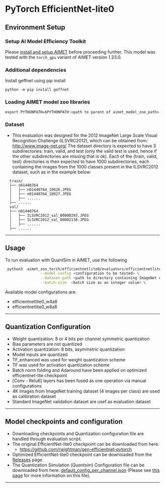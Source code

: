 # PyTorch EfficientNet-lite0

## Environment Setup

### Setup AI Model Efficiency Toolkit
Please [install and setup AIMET](https://github.com/quic/aimet/blob/release-aimet-1.23/packaging/install.md) before proceeding further. This model was tested with the `torch_gpu` variant of AIMET version 1.23.0.

### Additional dependencies
Install geffnet using pip install
```
python -m pip install geffnet
```
### Loading AIMET model zoo libraries 
`export PYTHONPATH=$PYTHONPATH:<path to parent of aimet_model_zoo_path>`

### Dataset
- This evaluation was designed for the 2012 ImageNet Large Scale Visual Recognition Challenge (ILSVRC2012), which can be obtained from: http://www.image-net.org/
The dataset directory is expected to have 3 subdirectories: train, valid, and test (only the valid test is used, hence if the other subdirectories are missing that is ok).
Each of the {train, valid, test} directories is then expected to have 1000 subdirectories, each containing the images from the 1000 classes present in the ILSVRC2012 dataset, such as in the example below:

```
  train/
  ├── n01440764
  │   ├── n01440764_10026.JPEG
  │   ├── n01440764_10027.JPEG
  │   ├── ......
  ├── ......
  val/
  ├── n01440764
  │   ├── ILSVRC2012_val_00000293.JPEG
  │   ├── ILSVRC2012_val_00002138.JPEG
  │   ├── ......
  ├── ......
```

---

## Usage
To run evaluation with QuantSim in AIMET, use the following
```bash
 python3  aimet_zoo_torch/efficientnetlite0/evaluators/efficientnetlite0_quanteval.py \
                --model-config <configuration to be tested> \
                --dataset-path <path to directory containing ImageNet evaluation image> \
                --batch-size  <batch size as an integer value> \
```

Available model configurations are:
- efficientnetlite0_w4a8
- efficientnetlite0_w8a8

---

## Quantization Configuration
- Weight quantization: 8 or 4 bits per channel symmetric quantization
- Bias parameters are not quantized
- Activation quantization: 8 bits, asymmetric quantization
- Model inputs are quantized
- TF_enhanced was used for weight quantization scheme
- TF was used for activation quantization scheme
- Batch norm folding and Adaround have been applied on optimized efficientnet-lite checkpoint
- [Conv - Relu6] layers has been fused as one operation via manual configurations
- 4K Images from ImageNet training dataset (4 images per class) are used as calibration dataset
- Standard ImageNet validation dataset are usef as evaluation dataset

---

## Model checkpoints and configuration
- Downloading checkpoints and Quantization configuration file are handled through evaluation script.
- The original EfficientNet-lite0 checkpoint can be downloaded from here:
  - https://github.com/rwightman/gen-efficientnet-pytorch
- Optimized EfficientNet-lite0 checkpoint can be downloaded from the [Releases](/../../releases) page.
- The Quantization Simulation (*Quantsim*) Configuration file can be downloaded from here: [default_config_per_channel.json](https://github.com/quic/aimet/blob/17bcc525d6188f177837bbb789ccf55a81f6a1b5/TrainingExtensions/common/src/python/aimet_common/quantsim_config/default_config_per_channel.json) (Please see [this page](https://quic.github.io/aimet-pages/releases/1.21.0/user_guide/quantization_configuration.html) for more information on this file).

---